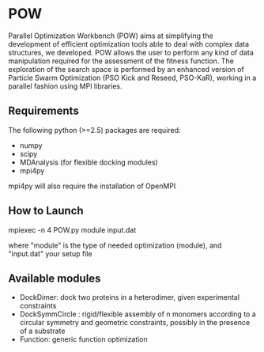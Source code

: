 POW
===


Parallel Optimization Workbench (POW) aims at simplifying the development of efficient optimization tools
able to deal with complex data structures, we developed.
POW allows the user to perform any kind of data manipulation required for the assessment of the fitness function.
The exploration of the search space is performed by an enhanced version of Particle Swarm Optimization (PSO
Kick and Reseed, PSO-KaR), working in a parallel fashion using MPI libraries.

Requirements
------------

The following python (>=2.5) packages are required:

- numpy
- scipy
- MDAnalysis (for flexible docking modules)
- mpi4py

mpi4py will also require the installation of OpenMPI


How to Launch
-------------

mpiexec -n 4 POW.py module input.dat

where "module" is the type of needed optimization (module), and "input.dat" your setup file


Available modules
-----------------

- DockDimer:       dock two proteins in a heterodimer, given experimental constraints
- DockSymmCircle : rigid/flexible assembly of n monomers according to a circular symmetry
                   and geometric constraints, possibly in the presence of a substrate
- Function:        generic function optimization
